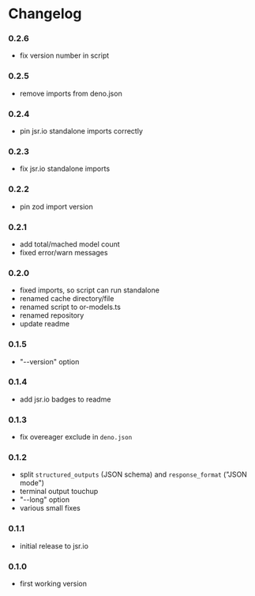 # Changelog

### 0.2.6

- fix version number in script

### 0.2.5

- remove imports from deno.json

### 0.2.4

- pin jsr.io standalone imports correctly

### 0.2.3

- fix jsr.io standalone imports

### 0.2.2

- pin zod import version

### 0.2.1

- add total/mached model count
- fixed error/warn messages

### 0.2.0

- fixed imports, so script can run standalone
- renamed cache directory/file
- renamed script to or-models.ts
- renamed repository
- update readme

### 0.1.5

- "--version" option

### 0.1.4

- add jsr.io badges to readme

### 0.1.3

- fix overeager exclude in `deno.json`

### 0.1.2

- split `structured_outputs` (JSON schema) and `response_format` ("JSON mode")
- terminal output touchup
- "--long" option
- various small fixes

### 0.1.1

- initial release to jsr.io

### 0.1.0

- first working version
